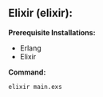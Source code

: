 ## Elixir (elixir):
**Prerequisite Installations:** 
- Erlang
- Elixir

**Command:**
```
elixir main.exs
```
